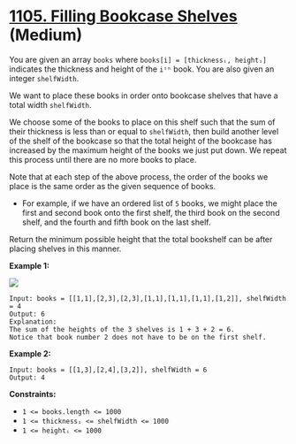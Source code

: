 # [1105. Filling Bookcase Shelves][link] (Medium)

[link]: https://leetcode.com/problems/filling-bookcase-shelves/

You are given an array `books` where `books[i] = [thicknessᵢ, heightᵢ]` indicates the thickness and
height of the `iᵗʰ` book. You are also given an integer `shelfWidth`.

We want to place these books in order onto bookcase shelves that have a total width `shelfWidth`.

We choose some of the books to place on this shelf such that the sum of their thickness is less than
or equal to `shelfWidth`, then build another level of the shelf of the bookcase so that the total
height of the bookcase has increased by the maximum height of the books we just put down. We repeat
this process until there are no more books to place.

Note that at each step of the above process, the order of the books we place is the same order as
the given sequence of books.

- For example, if we have an ordered list of `5` books, we might place the first and second book onto
the first shelf, the third book on the second shelf, and the fourth and fifth book on the last
shelf.

Return the minimum possible height that the total bookshelf can be after placing shelves in this
manner.

**Example 1:**

![](https://assets.leetcode.com/uploads/2019/06/24/shelves.png)

```
Input: books = [[1,1],[2,3],[2,3],[1,1],[1,1],[1,1],[1,2]], shelfWidth = 4
Output: 6
Explanation:
The sum of the heights of the 3 shelves is 1 + 3 + 2 = 6.
Notice that book number 2 does not have to be on the first shelf.
```

**Example 2:**

```
Input: books = [[1,3],[2,4],[3,2]], shelfWidth = 6
Output: 4
```

**Constraints:**

- `1 <= books.length <= 1000`
- `1 <= thicknessᵢ <= shelfWidth <= 1000`
- `1 <= heightᵢ <= 1000`
